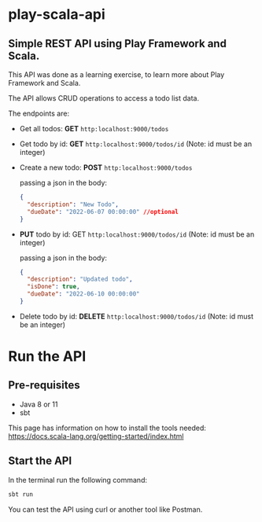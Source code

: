 # play-scala-api

## Simple REST API using Play Framework and Scala.


This API was done as a learning exercise, to learn more about Play Framework and Scala.

The API allows CRUD operations to access a todo list data.

The endpoints are:

- Get all todos: **GET** `http:localhost:9000/todos`
- Get todo by id: **GET** `http:localhost:9000/todos/id` (Note: id must be an integer)
- Create a new todo: **POST** `http:localhost:9000/todos`

  passing a json in the body:
  ```json
  {
    "description": "New Todo",
    "dueDate": "2022-06-07 00:00:00" //optional
  }
  ```
- **PUT** todo by id: GET `http:localhost:9000/todos/id` (Note: id must be an integer)

  passing a json in the body:
  ```json
  {
    "description": "Updated todo",
    "isDone": true,
    "dueDate": "2022-06-10 00:00:00"
  }
  ```
- Delete todo by id: **DELETE** `http:localhost:9000/todos/id` (Note: id must be an integer)


# Run the API

## Pre-requisites
- Java 8 or 11
- sbt

This page has information on how to install the tools needed: https://docs.scala-lang.org/getting-started/index.html

## Start the API

In the terminal run the following command:

```bash
sbt run
```

You can test the API using curl or another tool like Postman.